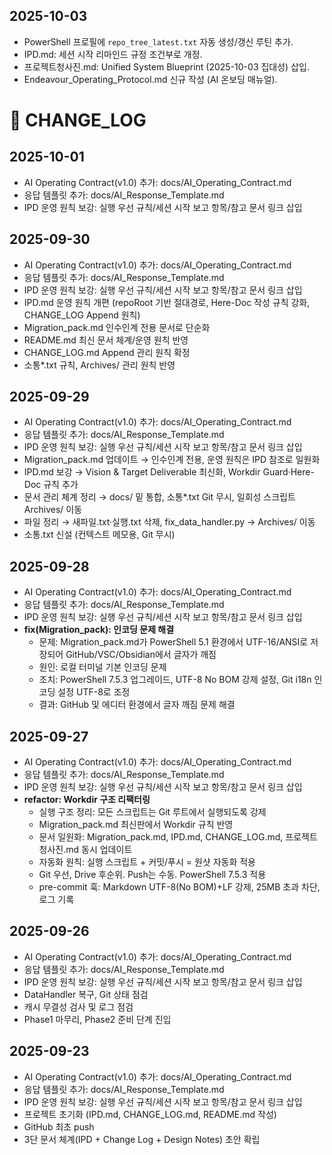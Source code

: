 ## 2025-10-03
- PowerShell 프로필에 `repo_tree_latest.txt` 자동 생성/갱신 루틴 추가.
- IPD.md: 세션 시작 리마인드 규정 조건부로 개정.
- 프로젝트청사진.md: Unified System Blueprint (2025-10-03 집대성) 삽입.
- Endeavour_Operating_Protocol.md 신규 작성 (AI 온보딩 매뉴얼).
# 📑 CHANGE_LOG

## 2025-10-01
- AI Operating Contract(v1.0) 추가: docs/AI_Operating_Contract.md
- 응답 템플릿 추가: docs/AI_Response_Template.md
- IPD 운영 원칙 보강: 실행 우선 규칙/세션 시작 보고 항목/참고 문서 링크 삽입

## 2025-09-30
- AI Operating Contract(v1.0) 추가: docs/AI_Operating_Contract.md
- 응답 템플릿 추가: docs/AI_Response_Template.md
- IPD 운영 원칙 보강: 실행 우선 규칙/세션 시작 보고 항목/참고 문서 링크 삽입
- IPD.md 운영 원칙 개편 (repoRoot 기반 절대경로, Here-Doc 작성 규칙 강화, CHANGE_LOG Append 원칙)
- Migration_pack.md 인수인계 전용 문서로 단순화
- README.md 최신 문서 체계/운영 원칙 반영
- CHANGE_LOG.md Append 관리 원칙 확정
- 소통*.txt 규칙, Archives/ 관리 원칙 반영

## 2025-09-29
- AI Operating Contract(v1.0) 추가: docs/AI_Operating_Contract.md
- 응답 템플릿 추가: docs/AI_Response_Template.md
- IPD 운영 원칙 보강: 실행 우선 규칙/세션 시작 보고 항목/참고 문서 링크 삽입
- Migration_pack.md 업데이트 → 인수인계 전용, 운영 원칙은 IPD 참조로 일원화
- IPD.md 보강 → Vision & Target Deliverable 최신화, Workdir Guard·Here-Doc 규칙 추가
- 문서 관리 체계 정리 → docs/ 밑 통합, 소통*.txt Git 무시, 일회성 스크립트 Archives/ 이동
- 파일 정리 → 새파일.txt·실행.txt 삭제, fix_data_handler.py → Archives/ 이동
- 소통.txt 신설 (컨텍스트 메모용, Git 무시)

## 2025-09-28
- AI Operating Contract(v1.0) 추가: docs/AI_Operating_Contract.md
- 응답 템플릿 추가: docs/AI_Response_Template.md
- IPD 운영 원칙 보강: 실행 우선 규칙/세션 시작 보고 항목/참고 문서 링크 삽입
- **fix(Migration_pack): 인코딩 문제 해결**
  - 문제: Migration_pack.md가 PowerShell 5.1 환경에서 UTF-16/ANSI로 저장되어 GitHub/VSC/Obsidian에서 글자가 깨짐
  - 원인: 로컬 터미널 기본 인코딩 문제
  - 조치: PowerShell 7.5.3 업그레이드,  UTF-8 No BOM 강제 설정, Git i18n 인코딩 설정 UTF-8로 조정
  - 결과: GitHub 및 에디터 환경에서 글자 깨짐 문제 해결

## 2025-09-27
- AI Operating Contract(v1.0) 추가: docs/AI_Operating_Contract.md
- 응답 템플릿 추가: docs/AI_Response_Template.md
- IPD 운영 원칙 보강: 실행 우선 규칙/세션 시작 보고 항목/참고 문서 링크 삽입
- **refactor: Workdir 구조 리팩터링**
  - 실행 구조 정리: 모든 스크립트는 Git 루트에서 실행되도록 강제
  - Migration_pack.md 최신판에서 Workdir 규칙 반영
  - 문서 일원화: Migration_pack.md, IPD.md, CHANGE_LOG.md, 프로젝트청사진.md 동시 업데이트
  - 자동화 원칙: 실행 스크립트 + 커밋/푸시 = 원샷 자동화 적용
  - Git 우선, Drive 후순위. Push는 수동. PowerShell 7.5.3 적용
  - pre-commit 훅: Markdown UTF-8(No BOM)+LF 강제, 25MB 초과 차단, 로그 기록

## 2025-09-26
- AI Operating Contract(v1.0) 추가: docs/AI_Operating_Contract.md
- 응답 템플릿 추가: docs/AI_Response_Template.md
- IPD 운영 원칙 보강: 실행 우선 규칙/세션 시작 보고 항목/참고 문서 링크 삽입
- DataHandler 복구, Git 상태 점검
- 캐시 무결성 검사 및 로그 점검
- Phase1 마무리, Phase2 준비 단계 진입

## 2025-09-23
- AI Operating Contract(v1.0) 추가: docs/AI_Operating_Contract.md
- 응답 템플릿 추가: docs/AI_Response_Template.md
- IPD 운영 원칙 보강: 실행 우선 규칙/세션 시작 보고 항목/참고 문서 링크 삽입
- 프로젝트 초기화 (IPD.md, CHANGE_LOG.md, README.md 작성)
- GitHub 최초 push
- 3단 문서 체계(IPD + Change Log + Design Notes) 초안 확립